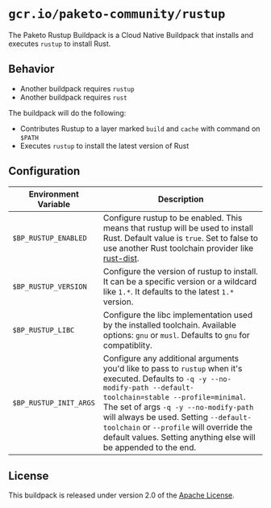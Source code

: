 # `gcr.io/paketo-community/rustup`

The Paketo Rustup Buildpack is a Cloud Native Buildpack that installs and executes `rustup` to install Rust.

## Behavior

* Another buildpack requires `rustup`
* Another buildpack requires `rust`

The buildpack will do the following:

* Contributes Rustup to a layer marked `build` and `cache` with command on `$PATH`
* Executes `rustup` to install the latest version of Rust

## Configuration
| Environment Variable   | Description                                                                                                                                                                                                                                                                                                                                                              |
| ---------------------- | ------------------------------------------------------------------------------------------------------------------------------------------------------------------------------------------------------------------------------------------------------------------------------------------------------------------------------------------------------------------------ |
| `$BP_RUSTUP_ENABLED`   | Configure rustup to be enabled. This means that rustup will be used to install Rust. Default value is `true`. Set to false to use another Rust toolchain provider like [rust-dist](https://github.com/paketo-community/rust-dist).                                                                                                                                       |
| `$BP_RUSTUP_VERSION`   | Configure the version of rustup to install. It can be a specific version or a wildcard like `1.*`. It defaults to the latest `1.*` version.                                                                                                                                                                                                                              |
| `$BP_RUSTUP_LIBC`      | Configure the libc implementation used by the installed toolchain. Available options: `gnu` or `musl`. Defaults to `gnu` for compatiblity.                                                                                                                                                                                                                               |
| `$BP_RUSTUP_INIT_ARGS` | Configure any additional arguments you'd like to pass to `rustup` when it's executed. Defaults to `-q -y --no-modify-path --default-toolchain=stable --profile=minimal`. The set of args `-q -y --no-modify-path` will always be used. Setting `--default-toolchain` or `--profile` will override the default values. Setting anything else will be appended to the end. |

## License

This buildpack is released under version 2.0 of the [Apache License][a].

[a]: http://www.apache.org/licenses/LICENSE-2.0
